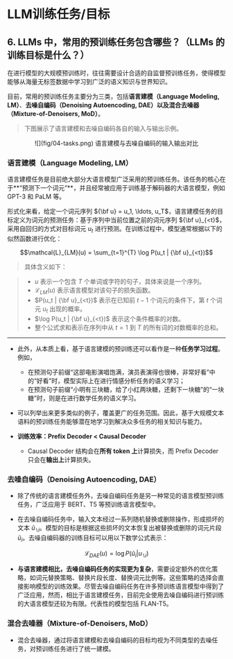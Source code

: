 # LLM训练任务/目标

## 6. LLMs 中，常用的预训练任务包含哪些？（LLMs 的训练目标是什么？）

在进行模型的大规模预训练时，往往需要设计合适的自监督预训练任务，使得模型能够从海量无标签数据中学习到广泛的语义知识与世界知识。

目前，常用的预训练任务主要分为三类，包括**语言建模（Language Modeling, LM）**、**去噪自编码（Denoising Autoencoding, DAE）**以及**混合去噪器（Mixture-of-Denoisers, MoD）**。

> 下图展示了语言建模和去噪自编码各自的输入与输出示例。

<center>
![](fig/04-tasks.png)
语言建模与去噪自编码的输入输出对比
</center>

### 语言建模（Language Modeling, LM）

语言建模任务是目前绝大部分大语言模型广泛采用的预训练任务。该任务的核心在于**“预测下一个词元”**，并且经常被应用于训练基于解码器的大语言模型，例如 GPT-3 和 PaLM 等。

形式化来看，给定一个词元序列 ${\bf u} = u_1, \ldots, u_T$，语言建模任务的目标定义为词元的预测任务：基于序列中当前位置之前的词元序列 ${\bf u}_{<t}$，采用自回归的方式对目标词元 $u_t$ 进行预测。在训练过程中，模型通常根据以下的似然函数进行优化：

$$\mathcal{L}_{LM}(u) = \sum_{t=1}^{T} \log P(u_t | {\bf u}_{<t})$$

> 具体含义如下：

> - $u$ 表示一个包含 $T$ 个单词或字符的句子，具体来说是一个序列。
> - $\mathcal{L}_{LM}(u)$ 表示语言模型对该句子的损失函数。
> - $P(u_t | {\bf u}_{<t})$ 表示在已知前 $t-1$ 个词元的条件下，第 $t$ 个词元 $u_t$ 出现的概率。
> - $\log P(u_t | {\bf u}_{<t})$ 表示这个条件概率的对数。
> - 整个公式求和表示在序列中从 $t=1$ 到 $T$ 的所有词的对数概率的总和。

---

- 此外，从本质上看，基于语言建模的预训练还可以看作是一种**任务学习过程**。例如，

    - 在预测句子前缀“这部电影演唱饱满，演员表演得也很棒，非常好看”中的“好看”时，模型实际上在进行情感分析任务的语义学习；
    - 在预测句子前缀“小明有三块糖，给了小红两块糖，还剩下一块糖”的“一块糖”时，则是在进行数学任务的语义学习。

- 可以列举出来更多类似的例子，覆盖更广的任务范围。因此，基于大规模文本语料的预训练任务能够潜在地学习到解决众多任务的相关知识与能力。

- **训练效率：Prefix Decoder < Causal Decoder**

    - Causal Decoder 结构会在**所有 token 上**计算损失，而 Prefix Decoder 只会在**输出上**计算损失。


### 去噪自编码（Denoising Autoencoding, DAE）

- 除了传统的语言建模任务外，去噪自编码任务是另一种常见的语言模型预训练任务，广泛应用于 BERT、T5 等预训练语言模型中。

- 在去噪自编码任务中，输入文本经过一系列随机替换或删除操作，形成损坏的文本 $\tilde{u}_{\backslash i}$。模型的目标是根据这些损坏的文本恢复出被替换或删除的词元片段 $\tilde{u}_i$。去噪自编码器的训练目标可以用以下数学公式表示：

$$\mathcal{L}_{DAE}(u) = \log P(\tilde{u}_i | u_{\backslash i})$$


- **与语言建模相比，去噪自编码任务的实现更为复杂**，需要设定额外的优化策略，如词元替换策略、替换片段长度、替换词元比例等。这些策略的选择会直接影响模型的训练效果。尽管去噪自编码任务在许多预训练语言模型中得到了广泛应用，然而，相比于语言建模任务，目前完全使用去噪自编码进行预训练的大语言模型还较为有限。代表性的模型包括 FLAN-T5。


### 混合去噪器（Mixture-of-Denoisers, MoD）

- 混合去噪器，通过将语言建模和去噪自编码的目标均视为不同类型的去噪任务，对预训练任务进行了统一建模。
